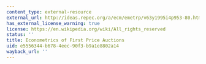 ```yaml
---
content_type: external-resource
external_url: http://ideas.repec.org/a/ecm/emetrp/v63y1995i4p953-80.html
has_external_license_warning: true
license: https://en.wikipedia.org/wiki/All_rights_reserved
status: ''
title: Econometrics of First Price Auctions
uid: e5556344-b678-4eec-90f3-b9a1e8802a14
wayback_url: ''
---
```

